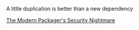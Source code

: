 ---
---

A little duplication is better than a new dependency

[The Modern Packager's Security Nightmare](https://blogs.gentoo.org/mgorny/2021/02/19/the-modern-packagers-security-nightmare/)
